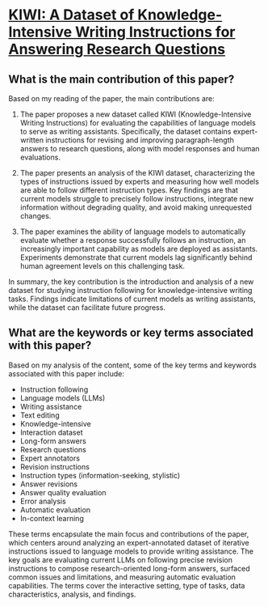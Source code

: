 # [KIWI: A Dataset of Knowledge-Intensive Writing Instructions for   Answering Research Questions](https://arxiv.org/abs/2403.03866)

## What is the main contribution of this paper?

 Based on my reading of the paper, the main contributions are:

1) The paper proposes a new dataset called KIWI (Knowledge-Intensive Writing Instructions) for evaluating the capabilities of language models to serve as writing assistants. Specifically, the dataset contains expert-written instructions for revising and improving paragraph-length answers to research questions, along with model responses and human evaluations.

2) The paper presents an analysis of the KIWI dataset, characterizing the types of instructions issued by experts and measuring how well models are able to follow different instruction types. Key findings are that current models struggle to precisely follow instructions, integrate new information without degrading quality, and avoid making unrequested changes.

3) The paper examines the ability of language models to automatically evaluate whether a response successfully follows an instruction, an increasingly important capability as models are deployed as assistants. Experiments demonstrate that current models lag significantly behind human agreement levels on this challenging task.

In summary, the key contribution is the introduction and analysis of a new dataset for studying instruction following for knowledge-intensive writing tasks. Findings indicate limitations of current models as writing assistants, while the dataset can facilitate future progress.


## What are the keywords or key terms associated with this paper?

 Based on my analysis of the content, some of the key terms and keywords associated with this paper include:

- Instruction following
- Language models (LLMs)
- Writing assistance
- Text editing
- Knowledge-intensive
- Interaction dataset
- Long-form answers 
- Research questions
- Expert annotators
- Revision instructions
- Instruction types (information-seeking, stylistic)
- Answer revisions
- Answer quality evaluation
- Error analysis
- Automatic evaluation 
- In-context learning

These terms encapsulate the main focus and contributions of the paper, which centers around analyzing an expert-annotated dataset of iterative instructions issued to language models to provide writing assistance. The key goals are evaluating current LLMs on following precise revision instructions to compose research-oriented long-form answers, surfaced common issues and limitations, and measuring automatic evaluation capabilities. The terms cover the interactive setting, type of tasks, data characteristics, analysis, and findings.
